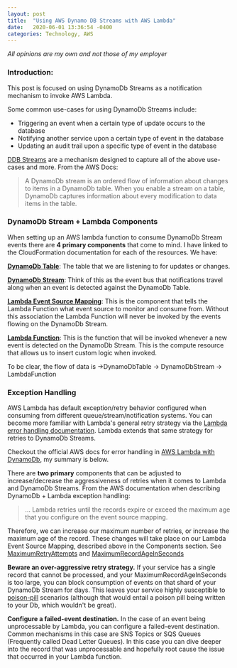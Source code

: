 ```yaml
---
layout: post
title:  "Using AWS Dynamo DB Streams with AWS Lambda"
date:   2020-06-01 13:36:54 -0400
categories: Technology, AWS
---
```



 *All opinions are my own and not those of my employer*
 
 
### Introduction:
 
 
 
This post is focused on using DynamoDb Streams as a notification mechanism to invoke AWS Lambda.

Some common use-cases for using DynamoDb Streams include:
* Triggering an event when a certain type of update occurs to the database
* Notifying another service upon a certain type of event in the database
* Updating an audit trail upon a specific type of event in the database

[DDB Streams](https://docs.aws.amazon.com/amazonDynamoDb/latest/developerguide/Streams.html) are a mechanism designed to capture all of the above use-cases and more. From the AWS Docs: 
> A DynamoDb stream is an ordered flow of information about changes to items in a DynamoDb table. When you enable a stream on a table, DynamoDb captures information about every modification to data items in the table. 
 
 
 
### DynamoDb Stream + Lambda Components
 
 
When setting up an AWS lambda function to consume DynamoDb Stream events there are **4 primary components** that come to mind.  I have linked to the CloudFormation documentation for each of the resources. We have:

[**DynamoDb Table**](https://docs.aws.amazon.com/AWSCloudFormation/latest/UserGuide/aws-resource-dynamodb-table.html): The table that we are listening to for updates or changes.

[**DynamoDb Stream**](https://docs.aws.amazon.com/AWSCloudFormation/latest/UserGuide/aws-resource-dynamodb-table.html#cfn-dynamodb-table-streamspecification): Think of this as the event bus that notifications travel along when an event is detected against the DynamoDb Table.

[**Lambda Event Source Mapping**](https://docs.aws.amazon.com/AWSCloudFormation/latest/UserGuide/aws-resource-lambda-eventsourcemapping.html#cfn-lambda-eventsourcemapping-maximumretryattempts): This is the component that tells the Lambda Function what event source to monitor and consume from. Without this association the Lambda Function will never be invoked by the events flowing on the DynamoDb Stream.

[**Lambda Function**](https://docs.aws.amazon.com/AWSCloudFormation/latest/UserGuide/aws-resource-lambda-function.html): This is the function that will be invoked whenever a new event is detected on the DynamoDb Stream. This is the compute resource that allows us to insert custom logic when invoked.


To be clear, the flow of data is ->DynamoDbTable -> DynamoDbStream -> LambdaFunction


### Exception Handling

AWS Lambda has default exception/retry behavior configured when consuming from different queue/stream/notification systems. You can become more familiar with Lambda's general retry strategy via the [Lambda error handling documentation](https://docs.aws.amazon.com/lambda/latest/dg/invocation-retries.html). Lambda extends that same strategy for retries to DynamoDb Streams.

Checkout the official AWS docs for error handling in [AWS Lambda with DynamoDb](https://docs.aws.amazon.com/lambda/latest/dg/with-ddb.html#services-DynamoDb-errors), my summary is below.

There are **two primary** components that can be adjusted to increase/decrease the aggressiveness of retries when it comes to Lambda and DynamoDb Streams. From the AWS documentation when describing DynamoDb + Lambda exception handling: 
> ... Lambda retries until the records expire or exceed the maximum age that you configure on the event source mapping. 

Therefore, we can increase our maximum number of retries, or increase the maximum age of the record. These changes will take place on our Lambda Event Source Mapping, described above in the Components section. See [MaximumRetryAttempts](https://docs.aws.amazon.com/AWSCloudFormation/latest/UserGuide/aws-resource-lambda-eventsourcemapping.html#cfn-lambda-eventsourcemapping-maximumretryattempts) and [MaximumRecordAgeInSeconds](https://docs.aws.amazon.com/AWSCloudFormation/latest/UserGuide/aws-resource-lambda-eventsourcemapping.html#cfn-lambda-eventsourcemapping-maximumrecordageinseconds)


**Beware an over-aggressive retry strategy.** If your service has a single record that cannot be processed, and your MaximumRecordAgeInSeconds is too large, you can block consumption of events on that shard of your DynamoDb Stream for days. This leaves your service highly susceptible to [poison-pill](https://aws.amazon.com/message-queue/features/) scenarios (although that would entail a poison pill being written to your Db, which wouldn't be great).

**Configure a failed-event destination.** In the case of an event being unprocessable by Lambda, you can configure a failed-event destination.  Common mechanisms in this case are SNS Topics or SQS Queues (Frequently called Dead Letter Queues). In this case you can dive deeper into the record that was unprocessable and hopefully root cause the issue that occurred in your Lambda function.
